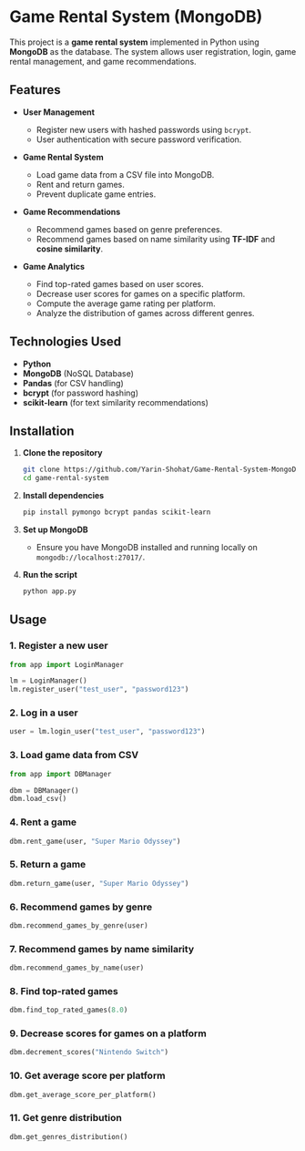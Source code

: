 # Game Rental System (MongoDB)

This project is a **game rental system** implemented in Python using **MongoDB** as the database. The system allows user registration, login, game rental management, and game recommendations.

## Features

- **User Management**
  - Register new users with hashed passwords using `bcrypt`.
  - User authentication with secure password verification.

- **Game Rental System**
  - Load game data from a CSV file into MongoDB.
  - Rent and return games.
  - Prevent duplicate game entries.

- **Game Recommendations**
  - Recommend games based on genre preferences.
  - Recommend games based on name similarity using **TF-IDF** and **cosine similarity**.

- **Game Analytics**
  - Find top-rated games based on user scores.
  - Decrease user scores for games on a specific platform.
  - Compute the average game rating per platform.
  - Analyze the distribution of games across different genres.

## Technologies Used

- **Python**
- **MongoDB** (NoSQL Database)
- **Pandas** (for CSV handling)
- **bcrypt** (for password hashing)
- **scikit-learn** (for text similarity recommendations)

## Installation

1. **Clone the repository**
   ```sh
   git clone https://github.com/Yarin-Shohat/Game-Rental-System-MongoDB.git
   cd game-rental-system
   ```

2. **Install dependencies**
   ```sh
   pip install pymongo bcrypt pandas scikit-learn
   ```

3. **Set up MongoDB**
   - Ensure you have MongoDB installed and running locally on `mongodb://localhost:27017/`.

4. **Run the script**
   ```sh
   python app.py
   ```

## Usage

### 1. Register a new user
```python
from app import LoginManager

lm = LoginManager()
lm.register_user("test_user", "password123")
```

### 2. Log in a user
```python
user = lm.login_user("test_user", "password123")
```

### 3. Load game data from CSV
```python
from app import DBManager

dbm = DBManager()
dbm.load_csv()
```

### 4. Rent a game
```python
dbm.rent_game(user, "Super Mario Odyssey")
```

### 5. Return a game
```python
dbm.return_game(user, "Super Mario Odyssey")
```

### 6. Recommend games by genre
```python
dbm.recommend_games_by_genre(user)
```

### 7. Recommend games by name similarity
```python
dbm.recommend_games_by_name(user)
```

### 8. Find top-rated games
```python
dbm.find_top_rated_games(8.0)
```

### 9. Decrease scores for games on a platform
```python
dbm.decrement_scores("Nintendo Switch")
```

### 10. Get average score per platform
```python
dbm.get_average_score_per_platform()
```

### 11. Get genre distribution
```python
dbm.get_genres_distribution()
```
